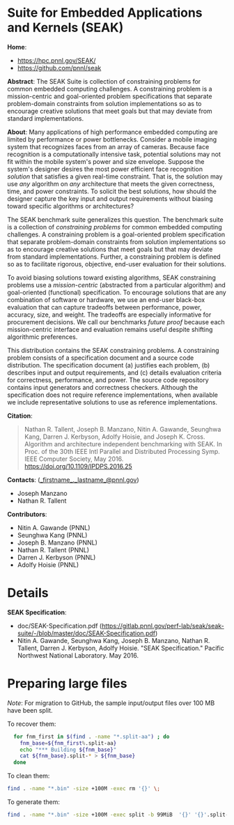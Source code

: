 <!-- -*-Mode: markdown;-*- -->
<!-- $Id$ -->

Suite for Embedded Applications and Kernels (SEAK)
=============================================================================

**Home**:
  - https://hpc.pnnl.gov/SEAK/
  - https://github.com/pnnl/seak

**Abstract**: The SEAK Suite is collection of constraining problems for
common embedded computing challenges. A constraining problem is a
mission-centric and goal-oriented problem specifications that separate
problem-domain constraints from solution implementations so as to
encourage creative solutions that meet goals but that may deviate from
standard implementations.

**About**: Many applications of high performance embedded computing
are limited by performance or power bottlenecks. Consider a mobile
imaging system that recognizes faces from an array of cameras. Because
face recognition is a computationally intensive task, potential
solutions may not fit within the mobile system's power and size
envelope. Suppose the system's designer desires the most power
efficient face recognition *solution* that satisfies a given real-time
constraint. That is, the solution may use *any* algorithm on *any*
architecture that meets the given correctness, time, and power
constraints. To solicit the best solutions, how should the designer
capture the key input and output requirements without biasing toward
specific algorithms or architectures?

The SEAK benchmark suite generalizes this question. The benchmark
suite is a collection of *constraining problems* for common embedded
computing challenges.  A constraining problem is a goal-oriented
problem specification that separate problem-domain constraints from
solution implementations so as to encourage creative solutions that
meet goals but that may deviate from standard implementations.
Further, a constraining problem is defined so as to facilitate
rigorous, objective, end-user evaluation for their solutions.

To avoid biasing solutions toward existing algorithms, SEAK
constraining problems use a *mission-centric* (abstracted from a
particular algorithm) and goal-oriented (functional) specification. To
encourage solutions that are any combination of software or hardware,
we use an end-user black-box evaluation that can capture tradeoffs
between performance, power, accuracy, size, and weight. The tradeoffs
are especially informative for procurement decisions. We call our
benchmarks *future proof* because each mission-centric interface and
evaluation remains useful despite shifting algorithmic preferences.

This distribution contains the SEAK constraining problems. A
constraining problem consists of a specification document and a source
code distribution. The specification document (a) justifies each
problem, (b) describes input and output requirements, and (c) details
evaluation criteria for correctness, performance, and power. The
source code repository contains input generators and correctness
checkers. Although the specification does not require reference
implementations, when available we include representative solutions to
use as reference implementations.


**Citation**:
  > Nathan R. Tallent, Joseph B. Manzano, Nitin A. Gawande, Seunghwa Kang, Darren J. Kerbyson, Adolfy Hoisie, and Joseph K. Cross. Algorithm and architecture independent benchmarking with SEAK. In Proc. of the 30th IEEE Intl Parallel and Distributed Processing Symp. IEEE Computer Society, May 2016. https://doi.org/10.1109/IPDPS.2016.25


**Contacts**: (_firstname_._lastname_@pnnl.gov)
  - Joseph Manzano
  - Nathan R. Tallent


**Contributors**:
  - Nitin A. Gawande (PNNL)
  - Seunghwa Kang (PNNL)
  - Joseph B. Manzano (PNNL)
  - Nathan R. Tallent (PNNL)
  - Darren J. Kerbyson (PNNL)
  - Adolfy Hoisie (PNNL)


Details
=============================================================================

**SEAK Specification**:
  - doc/SEAK-Specification.pdf (https://gitlab.pnnl.gov/perf-lab/seak/seak-suite/-/blob/master/doc/SEAK-Specification.pdf)
  - Nitin A. Gawande, Seunghwa Kang, Joseph B. Manzano, Nathan R. Tallent, Darren J. Kerbyson, Adolfy Hoisie.  "SEAK Specification." Pacific Northwest National Laboratory. May 2016.


Preparing large files
=============================================================================

*Note*: For migration to GitHub, the sample input/output files over 100 MB have been split. 

To recover them:
```sh
  for fnm_first in $(find . -name "*.split-aa") ; do
    fnm_base=${fnm_first%.split-aa}
    echo "*** Building ${fnm_base}"
    cat ${fnm_base}.split-* > ${fnm_base}
  done
  ```

To clean them:
  ```sh
  find . -name "*.bin" -size +100M -exec rm '{}' \;
  ```

To generate them:
  ```sh
  find . -name "*.bin" -size +100M -exec split -b 99MiB  '{}' '{}'.split- \;
  ```
